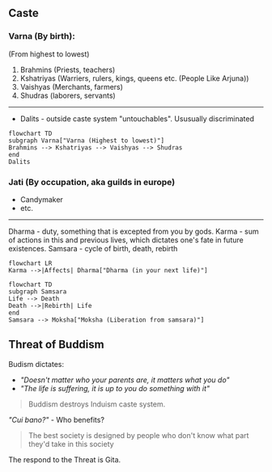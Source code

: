 ## Caste
### Varna (By birth):
(From highest to lowest)
1. Brahmins (Priests, teachers)
2. Kshatriyas (Warriers, rulers, kings, queens etc. (People Like Arjuna))
3. Vaishyas (Merchants, farmers)
4. Shudras (laborers, servants)
-----
- Dalits - outside caste system "untouchables". Ususually discriminated

```mermaid
flowchart TD
subgraph Varna["Varna (Highest to lowest)"]
Brahmins --> Kshatriyas --> Vaishyas --> Shudras
end
Dalits
```

### Jati (By occupation, aka guilds in europe)
- Candymaker
- etc.

-----
Dharma - duty, something that is excepted from you by gods.
Karma - sum of actions in this and previous lives, which dictates one's fate in future existences.
Samsara - cycle of birth, death, rebirth
```mermaid
flowchart LR
Karma -->|Affects| Dharma["Dharma (in your next life)"]
```
```mermaid
flowchart TD
subgraph Samsara
Life --> Death
Death -->|Rebirth| Life
end
Samsara --> Moksha["Moksha (Liberation from samsara)"]
```
## Threat of Buddism
Budism dictates:
- *"Doesn't matter who your parents are, it matters what you do"*
- *"The life is suffering, it is up to you do something with it"*
> Buddism destroys Induism caste system.

*"Cui bano?"* - Who benefits?
> The best society is designed by people who don't know what part they'd take in this society

The respond to the Threat is Gita.
